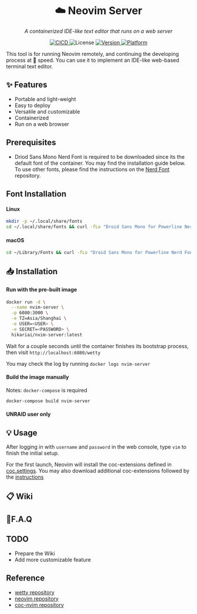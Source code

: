 <h1 align="center"> ☁️ Neovim  Server</h1>
<p align="center">
    <em>A containerized IDE-like text editor that runs on a web server</em>
</p>

<p align="center">
    <a href="https://github.com/wfxr/code-minimap/actions?query=workflow%3ACICD">
        <img src="https://github.com/wfxr/code-minimap/workflows/CICD/badge.svg" alt="CICD"/>
    </a>
    <img src="https://img.shields.io/github/license/yqlbu/neovim-server" alt="License"/>
    <a href="https://crates.io/crates/code-minimap">
        <img src="https://img.shields.io/badge/docker-19.03-blue" alt="Version">
    </a>
    <a href="https://github.com/wfxr/code-minimap/releases">
        <img src="https://img.shields.io/badge/platform-%20Linux%20|%20OSX%20|%20ARM-orange.svg" alt="Platform"/>
    </a>
</p>

This tool is for running Neovim remotely, and continuing the developing process at 🚀 speed.
You can use it to implement an IDE-like web-based terminal text editor.

## ✨ Features

- Portable and light-weight
- Easy to deploy
- Versatile and customizable
- Containerized
- Run on a web browser

## Prerequisites

- Driod Sans Mono Nerd Font is required to be downloaded since its the default font of the container. You may find the installation guide below. To use other fonts, please find the instructions on the [Nerd Font](https://github.com/ryanoasis/nerd-fonts) repository.

## Font Installation

#### Linux

```bash
mkdir -p ~/.local/share/fonts
cd ~/.local/share/fonts && curl -fLo "Droid Sans Mono for Powerline Nerd Font Complete.otf" https://github.com/ryanoasis/nerd-fonts/raw/master/patched-fonts/DroidSansMono/complete/Droid%20Sans%20Mono%20Nerd%20Font%20Complete.otf
```

#### macOS

```bash
cd ~/Library/Fonts && curl -fLo "Droid Sans Mono for Powerline Nerd Font Complete.otf" https://github.com/ryanoasis/nerd-fonts/raw/master/patched-fonts/DroidSansMono/complete/Droid%20Sans%20Mono%20Nerd%20Font%20Complete.otf
```

## 📥 Installation

#### Run with the pre-built image

```bash
docker run -d \
  --name nvim-server \
  -p 6080:3000 \
  -e TZ=Asia/Shanghai \
  -e USER=<USER> \
  -e SECRET=<PASSWORD> \
  hikariai/nvim-server:latest
```

Wait for a couple seconds until the container finishes its bootstrap process, then visit `http://localhost:6080/wetty`

You may check the log by running `docker logs nvim-server`

#### Build the image manually

Notes: `docker-compose` is required

```bash
docker-compose build nvim-server
```

#### UNRAID user only

## 💡 Usage

After logging in with `username` and `password` in the web console, type `vim` to finish the initial setup.

For the first launch, Neovim will install the coc-extensions defined in [coc.settings](https://github.com/yqlbu/neovim-server/blob/master/nvim/coc-settings.json). You may also download additional coc-extensions followed by the [instructions](https://github.com/neoclide/coc.nvim/wiki/Using-coc-extensions)

## 📋 Wiki

## 💬F.A.Q

## TODO

- Prepare the Wiki
- Add more customizable feature

## Reference

- [wetty repository](https://github.com/butlerx/wetty)
- [neovim repository](https://github.com/neovim/neovim)
- [coc-nvim repository](https://github.com/neoclide/coc.nvim)
